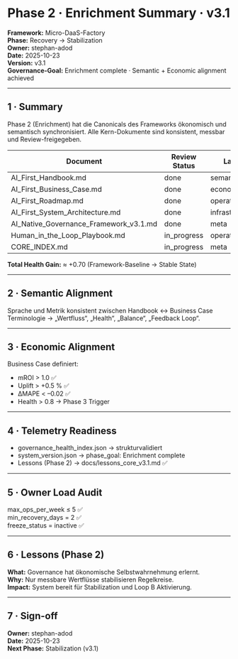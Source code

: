 # Phase 2 · Enrichment Summary · v3.1

**Framework:** Micro-DaaS-Factory  
**Phase:** Recovery → Stabilization  
**Owner:** stephan-adod  
**Date:** 2025-10-23  
**Version:** v3.1  
**Governance-Goal:** Enrichment complete · Semantic + Economic alignment achieved  

---

## 1 · Summary
Phase 2 (Enrichment) hat die Canonicals des Frameworks ökonomisch und semantisch synchronisiert.
Alle Kern-Dokumente sind konsistent, messbar und Review-freigegeben.

| Document | Review Status | Layer | Health Impact |
|-----------|---------------|--------|---------------|
| AI_First_Handbook.md | done | semantic | +0.20 |
| AI_First_Business_Case.md | done | economic | +0.18 |
| AI_First_Roadmap.md | done | operational | +0.15 |
| AI_First_System_Architecture.md | done | infrastructure | +0.10 |
| AI_Native_Governance_Framework_v3.1.md | done | meta | +0.05 |
| Human_in_the_Loop_Playbook.md | in_progress | operational | +0.02 |
| CORE_INDEX.md | in_progress | meta | — |

**Total Health Gain:** ≈ +0.70 (Framework-Baseline → Stable State)

---

## 2 · Semantic Alignment
Sprache und Metrik konsistent zwischen Handbook ↔ Business Case  
Terminologie → „Wertfluss“, „Health“, „Balance“, „Feedback Loop“.

---

## 3 · Economic Alignment
Business Case definiert:  
- mROI > 1.0 ✅  
- Uplift > +0.5 % ✅  
- ΔMAPE < –0.02 ✅  
- Health > 0.8 → Phase 3 Trigger

---

## 4 · Telemetry Readiness
- governance_health_index.json → strukturvalidiert  
- system_version.json → phase_goal: Enrichment complete  
- Lessons (Phase 2) → docs/lessons_core_v3.1.md ✅

---

## 5 · Owner Load Audit
max_ops_per_week ≤ 5 ✅  
min_recovery_days = 2 ✅  
freeze_status = inactive ✅

---

## 6 · Lessons (Phase 2)
**What:** Governance hat ökonomische Selbstwahrnehmung erlernt.  
**Why:** Nur messbare Wertflüsse stabilisieren Regelkreise.  
**Impact:** System bereit für Stabilization und Loop B Aktivierung.

---

## 7 · Sign-off
**Owner:** stephan-adod  
**Date:** 2025-10-23  
**Next Phase:** Stabilization (v3.1)
